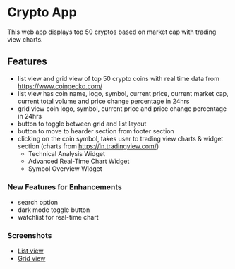 # Crypto App
This web app displays top 50 cryptos based on market cap with trading view charts.
  
## Features
- list view and grid view of top 50 crypto coins with real time data from https://www.coingecko.com/
- list view has coin name, logo, symbol, current price, current market cap, current total volume and price change percentage in 24hrs
- grid view coin logo, symbol, current price and price change percentage in 24hrs
- button to toggle between grid and list layout
- button to move to hearder section from footer section
- clicking on the coin symbol, takes user to trading view charts & widget section (charts from https://in.tradingview.com/)
  - Technical Analysis Widget 
  - Advanced Real-Time Chart Widget
  - Symbol Overview Widget

### New Features for Enhancements 
- search option 
- dark mode toggle button
- watchlist for real-time chart

### Screenshots
- <a href='https://www.awesomescreenshot.com/image/9367378?key=29bf2efe844e65ec42a4098d095899fe'>List view </a>
- <a href= 'https://www.awesomescreenshot.com/image/9367386?key=8a12f0b85c0816488f5d733ed0a35374'> Grid view </a>
